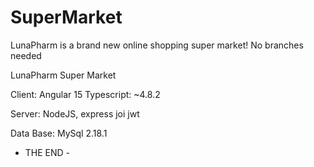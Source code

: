 # SuperMarket
 LunaPharm is a brand new online shopping super market! No branches needed



 LunaPharm Super Market
 
 Client:
  Angular 15
  Typescript: ~4.8.2
  
 Server:
  NodeJS, 
  express
  joi
  jwt
  
 Data Base:
  MySql 2.18.1
 
- THE END -
